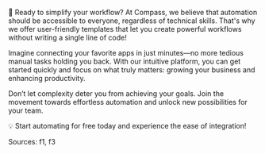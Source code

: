 🚀 Ready to simplify your workflow? At Compass, we believe that automation should be accessible to everyone, regardless of technical skills. That's why we offer user-friendly templates that let you create powerful workflows without writing a single line of code! 

Imagine connecting your favorite apps in just minutes—no more tedious manual tasks holding you back. With our intuitive platform, you can get started quickly and focus on what truly matters: growing your business and enhancing productivity.

Don’t let complexity deter you from achieving your goals. Join the movement towards effortless automation and unlock new possibilities for your team. 

💡 Start automating for free today and experience the ease of integration! 

Sources: f1, f3